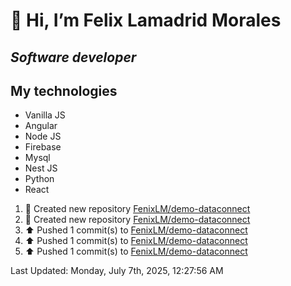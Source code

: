 #  👋 Hi, I’m Felix Lamadrid Morales
## _Software developer_

## My technologies
- Vanilla JS
- Angular
- Node JS
- Firebase
- Mysql
- Nest JS
- Python
- React

<!--RECENT_ACTIVITY:start-->
1. 📔 Created new repository [FenixLM/demo-dataconnect](https://github.com/FenixLM/demo-dataconnect)<br>
2. 📔 Created new repository [FenixLM/demo-dataconnect](https://github.com/FenixLM/demo-dataconnect)<br>
3. ⬆️ Pushed 1 commit(s) to [FenixLM/demo-dataconnect](https://github.com/FenixLM/demo-dataconnect)<br>
4. ⬆️ Pushed 1 commit(s) to [FenixLM/demo-dataconnect](https://github.com/FenixLM/demo-dataconnect)<br>
5. ⬆️ Pushed 1 commit(s) to [FenixLM/demo-dataconnect](https://github.com/FenixLM/demo-dataconnect)<br>
<!--RECENT_ACTIVITY:end-->
<!--RECENT_ACTIVITY:last_update-->
Last Updated: Monday, July 7th, 2025, 12:27:56 AM
<!--RECENT_ACTIVITY:last_update_end-->
